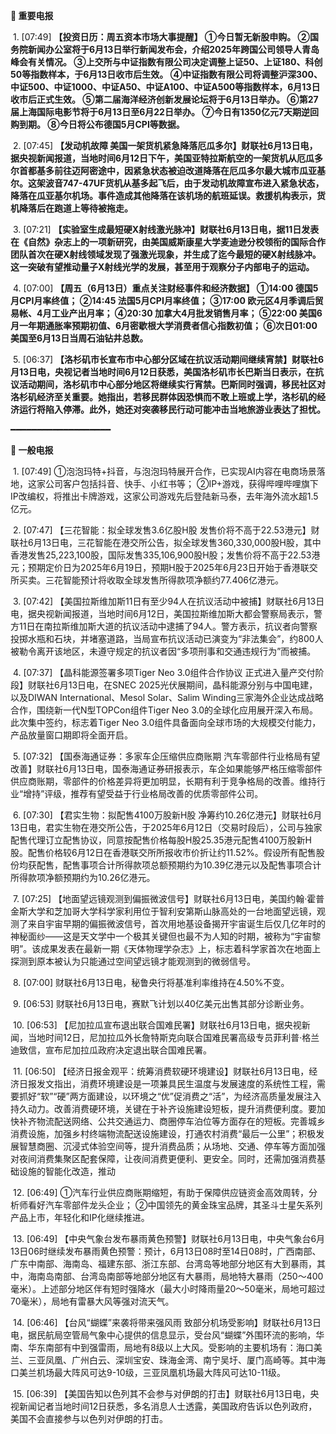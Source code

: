 **🔴 重要电报**

  1. [07:49] **【投资日历：周五资本市场大事提醒】
①今日暂无新股申购。
②国务院新闻办公室将于6月13日举行新闻发布会，介绍2025年跨国公司领导人青岛峰会有关情况。
③上交所与中证指数有限公司决定调整上证50、上证180、科创50等指数样本，于6月13日收市后生效。
④中证指数有限公司将调整沪深300、中证500、中证1000、中证A50、中证A100、中证A500等指数样本，6月13日收市后正式生效。
⑤第二届海洋经济创新发展论坛将于6月13日举办。
⑥第27届上海国际电影节将于6月13日至6月22日举办。
⑦今日有1350亿元7天期逆回购到期。
⑧今日将公布德国5月CPI等数据。**

  2. [07:45] **【发动机故障 美国一架货机紧急降落厄瓜多尔】财联社6月13日电，据央视新闻报道，当地时间6月12日下午，美国亚特拉斯航空的一架货机从厄瓜多尔首都基多前往迈阿密途中，因紧急状态被迫改道降落在厄瓜多尔最大城市瓜亚基尔。这架波音747-47UF货机从基多起飞后，由于发动机故障宣布进入紧急状态，降落在瓜亚基尔机场。事件造成其他降落在该机场的航班延误。救援机构表示，货机降落后在跑道上等待被拖走。**

  3. [07:21] **【实验室生成最短硬X射线激光脉冲】财联社6月13日电，据11日发表在《自然》杂志上的一项新研究，由美国威斯康星大学麦迪逊分校领衔的国际合作团队首次在硬X射线领域发现了强激光现象，并生成了迄今最短的硬X射线脉冲。这一突破有望推动量子X射线光学的发展，甚至用于观察分子内部电子的运动。**

  4. [07:00] **【周五（6月13日）重点关注财经事件和经济数据】
①14:00 德国5月CPI月率终值；
②14:45 法国5月CPI月率终值；
③17:00 欧元区4月季调后贸易帐、4月工业产出月率；
④20:30 加拿大4月批发销售月率；
⑤22:00 美国6月一年期通胀率预期初值、6月密歇根大学消费者信心指数初值；
⑥次日01:00 美国至6月13日当周石油钻井总数。**

  5. [06:37] **【洛杉矶市长宣布市中心部分区域在抗议活动期间继续宵禁】财联社6月13日电，央视记者当地时间6月12日获悉，美国洛杉矶市长巴斯当日表示，在抗议活动期间，洛杉矶市中心部分地区将继续实行宵禁。巴斯同时强调，移民社区对洛杉矶经济至关重要。她指出，若移民群体因恐惧而不敢上班或上学，洛杉矶的经济运行将陷入停滞。此外，她还对突袭移民行动可能冲击当地旅游业表达了担忧。**

━━━━━━━━━━━━━━━━━━━

**📰 一般电报**

  1. [07:49] ①泡泡玛特+抖音，与泡泡玛特展开合作，已实现AI内容在电商场景落地，这家公司客户包括抖音、快手、小红书等；
②IP+游戏，获得哔哩哔哩旗下IP改编权，将推出卡牌游戏，这家公司游戏先后登陆新马泰，去年海外流水超1.5亿元。

  2. [07:47] 
【三花智能：拟全球发售3.6亿股H股 发售价将不高于22.53港元】财联社6月13日电，三花智能在港交所公告，拟全球发售360,330,000股H股，其中香港发售25,223,100股，国际发售335,106,900股H股；发售价将不高于22.53港元；预期定价日为2025年6月19日，预期H股于2025年6月23日开始于香港联交所买卖。三花智能预计将收取全球发售所得款项净额约77.406亿港元。

  3. [07:42] 【美国拉斯维加斯11日有至少94人在抗议活动中被捕】财联社6月13日电，据央视新闻报道，当地时间6月12日，美国拉斯维加斯大都会警察局表示，警方11日在南拉斯维加斯大道的抗议活动中逮捕了94人。警方表示，抗议者向警察投掷水瓶和石块，并堵塞道路，当局宣布抗议活动已演变为“非法集会”，约800人被勒令离开该地区，未遵守规定的抗议者因“多项刑事和交通违规行为”而被捕。

  4. [07:37] 【晶科能源签署多项Tiger Neo 3.0组件合作协议 正式进入量产交付阶段】财联社6月13日电，在SNEC 2025光伏展期间，晶科能源分别与中国电建，以及DIWAN International、Mesol Solar、Salim Winding三家海外企业达成战略合作，围绕新一代N型TOPCon组件Tiger Neo 3.0的全球化应用展开深入布局。此次集中签约，标志着Tiger Neo 3.0组件具备面向全球市场的大规模交付能力，产品放量窗口期即将全面开启。

  5. [07:32] 【国泰海通证券：多家车企压缩供应商账期 汽车零部件行业格局有望改善】财联社6月13日电，国泰海通证券研报表示，车企如果能够严格压缩零部件供应商账期，零部件的价格差异将更加明显，长期有利于竞争格局的改善。维持行业“增持”评级，推荐有望受益于行业格局改善的优质零部件公司。

  6. [07:30] 【君实生物：拟配售4100万股新H股 净筹约10.26亿港元】财联社6月13日电，君实生物在港交所公告，于2025年6月12日（交易时段后），公司与独家配售代理订立配售协议，同意按配售价格每股H股25.35港元配售4100万股新H股。配售价格较6月12日在香港联交所所报收市价折让约11.52%。假设所有配售股份均获配售，配售事项合计所得款项总额预期约为10.39亿港元以及配售事项合计所得款项净额预期约为10.26亿港元。

  7. [07:25] 【地面望远镜观测到偏振微波信号】财联社6月13日电，美国约翰·霍普金斯大学和芝加哥大学科学家利用位于智利安第斯山脉高处的一台地面望远镜，观测了来自宇宙早期的偏振微波信号，首次用地基设备揭开宇宙诞生后仅几亿年时的神秘面纱——这是天文学中一个极其关键但也最不为人知的时期，被称为“宇宙黎明”。该成果发表在最新一期《天体物理学杂志》上，标志着科学家首次在地面上探测到原本被认为只能通过空间望远镜才能观测到的微弱信号。

  8. [07:00] 财联社6月13日电，秘鲁央行将基准利率维持在4.50%不变。

  9. [06:53] 财联社6月13日电，赛默飞计划以40亿美元出售其部分诊断业务。

  10. [06:53] 【尼加拉瓜宣布退出联合国难民署】财联社6月13日电，据央视新闻，当地时间12日，尼加拉瓜外长詹特斯克向联合国难民署高级专员菲利普·格兰迪致信，宣布尼加拉瓜政府决定退出联合国难民署。

  11. [06:50] 【经济日报金观平：统筹消费软硬环境建设】财联社6月13日电，经济日报发文指出，消费环境建设是一项兼具民生温度与发展速度的系统性工程，需要抓好“软”“硬”两方面建设，以环境之“优”促消费之“活”，为经济高质量发展注入持久动力。改善消费硬环境，关键在于补齐设施建设短板，提升消费便利度。要加快补齐物流配送网络、公共交通运力、商圈停车泊位等方面存在的短板。完善城乡消费设施，加强乡村终端物流配送设施建设，打通农村消费“最后一公里”；积极发展智慧商圈、沉浸式体验空间等，提升消费品质；从场地、交通、停车等方面加强对夜间消费集聚区配套保障，让夜间消费更便利、更安全。同时，还需加强消费基础设施的智能化改造，推动

  12. [06:49] ①汽车行业供应商账期缩短，有助于保障供应链资金高效周转，分析师看好汽车零部件龙头企业；
②中国领先的黄金珠宝品牌，其圣斗士星矢系列产品上市，年轻化和IP化继续推进。

  13. [06:49] 【中央气象台发布暴雨黄色预警】财联社6月13日电，中央气象台6月13日06时继续发布暴雨黄色预警：预计，6月13日08时至14日08时，广西南部、广东中南部、海南岛、福建东部、浙江东部、台湾岛等地部分地区有大到暴雨，其中，海南岛南部、台湾岛南部等地部分地区有大暴雨，局地特大暴雨（250～400毫米）。上述部分地区伴有短时强降水（最大小时降雨量20～50毫米，局地可超过70毫米），局地有雷暴大风等强对流天气。

  14. [06:46] 【台风“蝴蝶”来袭将带来强风雨 致部分机场受影响】财联社6月13日电，据民航局空管局气象中心提供的信息显示，受台风“蝴蝶”外围环流的影响，华南、华东南部有中到强雷雨，局地有8级以上大风。受影响的主要机场有：海口美兰、三亚凤凰、广州白云、深圳宝安、珠海金湾、南宁吴圩、厦门高崎等。其中海口美兰机场最大阵风可达9-10级，三亚凤凰机场最大阵风可达10-11级。

  15. [06:39] 【美国告知以色列其不会参与对伊朗的打击】财联社6月13日电，央视新闻记者当地时间12日获悉，多名消息人士透露，美国政府告诉以色列政府，美国不会直接参与以色列对伊朗的打击。

